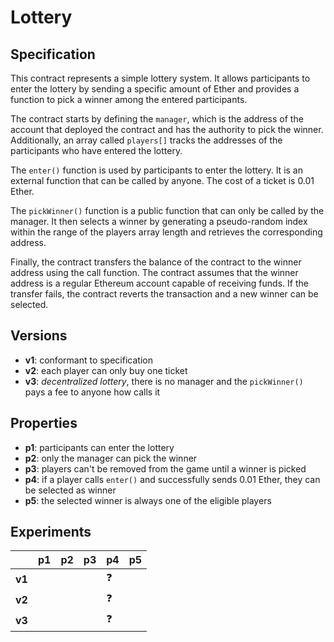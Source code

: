 # Lottery

## Specification

This contract represents a simple lottery system. It allows participants to
enter the lottery by sending a specific amount of Ether and provides a function
to pick a winner among the entered participants.

The contract starts by defining the `manager`, which is the address of the
account that deployed the contract and has the authority to pick the winner.
Additionally, an array called `players[]` tracks the addresses of the
participants who have entered the lottery.

The `enter()` function is used by participants to enter the lottery. It is an
external function that can be called by anyone. The cost of a ticket is 0.01
Ether. 

The `pickWinner()` function is a public function that can only be called by the
manager. It then selects a winner by generating a pseudo-random index within
the range of the players array length and retrieves the corresponding address.

Finally, the contract transfers the balance of the contract to the winner
address using the call function. The contract assumes that the winner address
is a regular Ethereum account capable of receiving funds. If the transfer
fails, the contract reverts the transaction and a new winner can be selected.

## Versions

- **v1**: conformant to specification
- **v2**: each player can only buy one ticket
- **v3**: *decentralized lottery*, there is no manager and the `pickWinner()`
  pays a fee to anyone how calls it

## Properties

- **p1**: participants can enter the lottery
- **p2**: only the manager can pick the winner
- **p3**: players can't be removed from the game until a winner is picked
- **p4**: if a player calls `enter()` and successfully sends 0.01 Ether, they
  can be selected as winner
- **p5**: the selected winner is always one of the eligible players

## Experiments

|        | p1         | p2 | p3 | p4 | p5 |
| ------ | ---------- | -- | -- | -- | -- |
| **v1** |||| :question: | 
| **v2** |||| :question: |
| **v3** |||| :question: |
